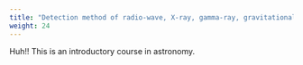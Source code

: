 ```yaml
---
title: "Detection method of radio-wave, X-ray, gamma-ray, gravitational wave"
weight: 24
---
```


Huh!! This is an introductory course in astronomy.

